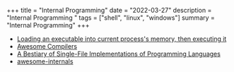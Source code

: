 +++
title = "Internal Programming"
date = "2022-03-27"
description = "Internal Programming "
tags = ["shell", "linux", "windows"]
summary = "Internal Programming"
+++

* [Loading an executable into current process's memory, then executing it](https://stackoverflow.com/questions/34086866/loading-an-executable-into-current-processs-memory-then-executing-it)
* [Awesome Compilers](https://github.com/aalhour/awesome-compilers)
* [A Bestiary of Single-File Implementations of Programming Languages](https://github.com/marcpaq/b1fipl)
* [awesome-internals](https://github.com/ghaiklor/awesome-internals)

